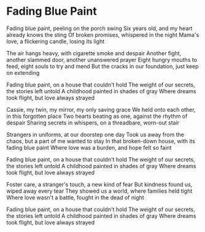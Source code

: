 # Fading Blue Paint

Fading blue paint, peeling on the porch swing
Six years old, and my heart already knows the sting
Of broken promises, whispered in the night
Mama's love, a flickering candle, losing its light

The air hangs heavy, with cigarette smoke and despair
Another fight, another slammed door, another unanswered prayer
Eight hungry mouths to feed, eight souls to try and mend
But the cracks in our foundation, just keep on extending

Fading blue paint, on a house that couldn't hold
The weight of our secrets, the stories left untold
A childhood painted in shades of gray
Where dreams took flight, but love always strayed

Cassie, my twin, my mirror, my only saving grace
We held onto each other, in this forgotten place
Two hearts beating as one, against the rhythm of despair
Sharing secrets in whispers, on a threadbare, worn-out stair

Strangers in uniforms, at our doorstep one day
Took us away from the chaos, but a part of me wanted to stay
In that broken-down house, with its fading blue paint
Where love was a burden, and hope felt so faint

Fading blue paint, on a house that couldn't hold
The weight of our secrets, the stories left untold
A childhood painted in shades of gray
Where dreams took flight, but love always strayed

Foster care, a stranger's touch, a new kind of fear
But kindness found us, wiped away every tear
They showed us a world, where families held tight
Where love wasn't a battle, fought in the dead of night

Fading blue paint, on a house that couldn't hold
The weight of our secrets, the stories left untold
A childhood painted in shades of gray
Where dreams took flight, but love always strayed
